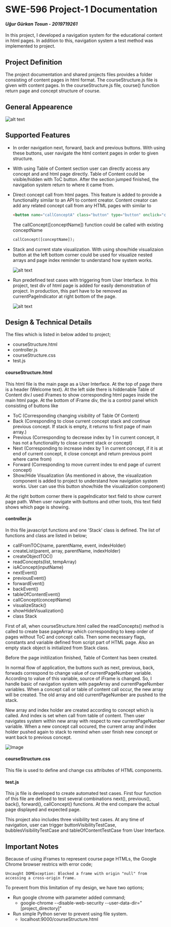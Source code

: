 # SWE-596 Project-1 Documentation
#### *Uğur Gürkan Tosun - 2019719261*

In this project, I developed a navigation system for the educational content in html pages. In addition to this, navigation system a test method was implemented to project. 

## Project Definition

The project documentation and shared projects files provides a folder consisting of content pages in html format. 
The courseStructure.js file is given with content pages. In the courseStructure.js file, course() function return page and concept structure of course.

## General Appearence

![alt text](https://github.com/ugurtosun/EducationPortalNavigationSystem/blob/main/project-ui-design.png?raw=true)

## Supported Features

- In order navigation next, forward, back and previous buttons. With using these buttons, user navigate the html content pages in order to given structure. 
- With using Table of Content section user can directly access any concept and and html page directly. Table of Content could be visible/hidden with ToC button. After the section jumped finished, the navigation system return to where it came from.
- Direct concept call from html pages. This feature is added to provide a functionality similar to an API to content creator. Content creator can add any related concept call from any HTML pages with similar to

    ```HTML
    <button name="callConceptA" class="button" type="button" onclick="callConcept('conceptA')">ConceptA</button>
    ```

    The callConcept([conceptName]) function could be called with existing conceptName

    ```HTML
    callConcept([conceptName]);
    ```

- Stack and current state visualization. With using show/hide visualizaion button at the left bottom corner could be used for visualize nested arrays and page index reminder to understand how system works. 

    ![alt text](https://github.com/ugurtosun/EducationPortalNavigationSystem/blob/main/visualization.png?raw=true)


- Run predefined test cases with triggering from User Interface. In this project, test div of html page is added for easily demonstration of project. In production, this part have to be removed as currentPageIndicator at right bottom of the page.

   ![alt text](https://github.com/ugurtosun/EducationPortalNavigationSystem/blob/main/test.png?raw=true)

## Design & Technical Details

The files which is listed in below added to project; 
    
* courseStructure.html 
* controller.js
* courseStructure.css
* test.js

#### **courseStructure.html**

This html file is the main page as a User Interface. At the top of page there is a header (Welcome text). At the left side there is hiddenable Table of Content div.I used iFrames to show corresponding html pages inside the main html page. At the bottom of iFrame div, the is a control panel which consisting of buttons like

* ToC (Corresponding changing visibility of Table Of Content)
* Back (Coresponding to close current concept stack and continue previous concept. If stack is empty, it returns to first page of main array.)
* Previous (Corresponding to decrease index by 1 in current concept, it has not a functionality to close current stack or concept)
* Next (Corresponding to increase index by 1 in current concept, if it is at end of current concept, it close concept and return previous point where came from)
* Forward (Corresponding to move current index to end page of current concept) 
* Show/Hide Visualization (As mentioned in above, the visualization component is added to project to understand how navigation system works. User can use this button show/hide the visualization component)

At the right bottom corner there is pageIndicator text field to show current page path. When user navigate with buttons and other tools, this text field shows which page is showing. 


#### **controller.js**

In this file javascript functions and one 'Stack' class is defined. The list of functions and class are listed in below;

* callFromTOC(name, parentName, event, indexHolder)
* createList(parent, array, parentName, indexHolder)
* createObjectTOC()
* readConcepts(list, tempArray)
* isAConcept(inputName)
* nextEvent()
* previousEvent()
* forwardEvent()
* backEvent()
* tableOfContentEvent()
* callConcept(conceptName)
* visualizeStack()
* showHideVisualization()
* class Stack

First of all, when courseStructure.html called the readConcepts() method is called to create base pageArray which corresponding to keep order of pages without ToC and concept calls. Then some necessary flags, constants and variable defined from script part of HTML page. Also an empty stack object is initialized from Stack class.

Before the page initilization finished, Table of Content has been created. 

In normal flow of application, the buttons such as next, previous, back, forwads correspond to change value of currentPageNumber variable. According to value of this variable, source of iFrame is changed. So, I handle basic of navigation system with pageArray and currentPageNumber variables. When a concept call or table of content call occur, the new array will be created. The old array and old currentPageNumber are pushed to the stack. 

New array and index holder are created according to concept which is called. And index is set when call from table of content. Then user navigates system within new array with respect to new currentPageNumber variable. When a new concept call occured, the current array and index holder pushed again to stack to remind when user finish new concept or want back to previous concept. 

 
![Image](https://github.com/ugurtosun/EducationPortalNavigationSystem/blob/main/stack.png?raw=true)


#### **courseStructure.css**

This file is used to define and change css attributes of HTML components. 

#### **test.js**

This js file is developed to create automated test cases. 
First four function of this file are defined to test several combinations  next(), previous(), back(), forward(), callConcept() functions. At the end compare the actual page displayed and expected page. 

This project also includes three visibility test cases. At any time of navigation, user can trigger buttonVisibilityTestCase, bubblesVisibilityTestCase and tableOfContentTestCase from User Interface.  

## Important Notes

Because of using iFrames to represent course page HTMLs, the Google Chrome browser restrics with error code; 

```
Uncaught DOMException: Blocked a frame with origin "null" from accessing a cross-origin frame.
```

To prevent from this limitation of my design, we have two options;
* Run google chrome with parameter added command;
    * google-chrome --disable-web-security --user-data-dir="[project_directory]"
* Run simple Python server to prevent using file system. 
    * localhost:9000/courseStructure.html
